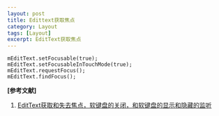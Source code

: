 ```yaml
---
layout: post
title: Edittext获取焦点
category: Layout
tags: [Layout]
excerpt: EditText获取焦点
---
```


	mEditText.setFocusable(true);
    mEditText.setFocusableInTouchMode(true);
    mEditText.requestFocus();
    mEditText.findFocus();	


**[参考文献]**

1. [EditText获取和失去焦点，软键盘的关闭，和软键盘的显示和隐藏的监听](https://www.cnblogs.com/niupi/p/6251663.html "EditText获取和失去焦点，软键盘的关闭，和软键盘的显示和隐藏的监听")




